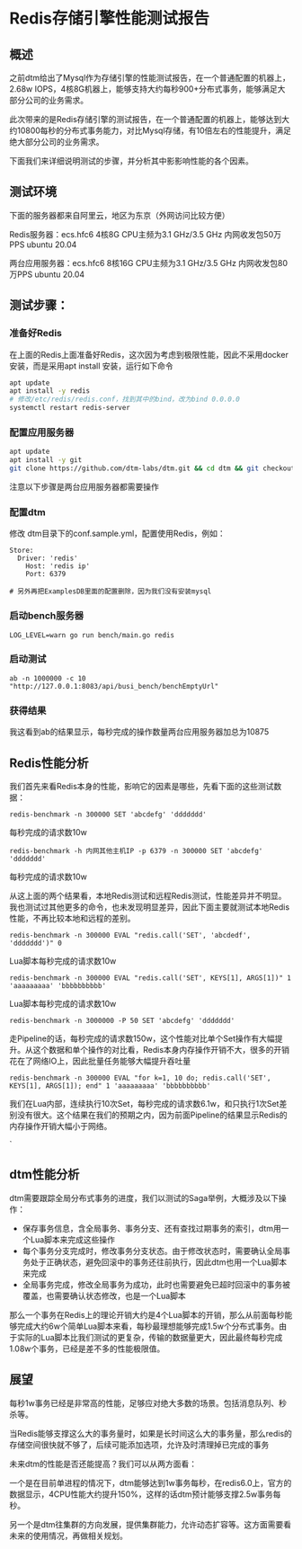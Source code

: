 # Redis存储引擎性能测试报告

## 概述
之前dtm给出了Mysql作为存储引擎的性能测试报告，在一个普通配置的机器上，2.68w IOPS，4核8G机器上，能够支持大约每秒900+分布式事务，能够满足大部分公司的业务需求。

此次带来的是Redis存储引擎的测试报告，在一个普通配置的机器上，能够达到大约10800每秒的分布式事务能力，对比Mysql存储，有10倍左右的性能提升，满足绝大部分公司的业务需求。

下面我们来详细说明测试的步骤，并分析其中影影响性能的各个因素。

## 测试环境
下面的服务器都来自阿里云，地区为东京（外网访问比较方便）

Redis服务器：ecs.hfc6 4核8G CPU主频为3.1 GHz/3.5 GHz 内网收发包50万PPS ubuntu 20.04

两台应用服务器：ecs.hfc6 8核16G CPU主频为3.1 GHz/3.5 GHz 内网收发包80万PPS ubuntu 20.04

## 测试步骤：

### 准备好Redis
在上面的Redis上面准备好Redis，这次因为考虑到极限性能，因此不采用docker安装，而是采用apt install 安装，运行如下命令
``` bash
apt update
apt install -y redis
# 修改/etc/redis/redis.conf，找到其中的bind，改为bind 0.0.0.0
systemctl restart redis-server
```

### 配置应用服务器
``` bash
apt update
apt install -y git
git clone https://github.com/dtm-labs/dtm.git && cd dtm && git checkout 5907f99 && cd bench && make
```

注意以下步骤是两台应用服务器都需要操作

### 配置dtm
修改 dtm目录下的conf.sample.yml，配置使用Redis，例如：
```
Store:
  Driver: 'redis'
	Host: 'redis ip'
	Port: 6379

# 另外再把ExamplesDB里面的配置删除，因为我们没有安装mysql
```

### 启动bench服务器
`
LOG_LEVEL=warn go run bench/main.go redis
`

### 启动测试
`
ab -n 1000000 -c 10 "http://127.0.0.1:8083/api/busi_bench/benchEmptyUrl"
`

### 获得结果

我这看到ab的结果显示，每秒完成的操作数量两台应用服务器加总为10875

## Redis性能分析
我们首先来看Redis本身的性能，影响它的因素是哪些，先看下面的这些测试数据：

`
redis-benchmark -n 300000 SET 'abcdefg' 'ddddddd'
`

每秒完成的请求数10w

`
redis-benchmark -h 内网其他主机IP -p 6379 -n 300000 SET 'abcdefg' 'ddddddd'
`

每秒完成的请求数10w

从这上面的两个结果看，本地Redis测试和远程Redis测试，性能差异并不明显。我也测试过其他更多的命令，也未发现明显差异，因此下面主要就测试本地Redis性能，不再比较本地和远程的差别。

`
redis-benchmark -n 300000 EVAL "redis.call('SET', 'abcdedf', 'ddddddd')" 0
`

Lua脚本每秒完成的请求数10w

`
redis-benchmark -n 300000 EVAL "redis.call('SET', KEYS[1], ARGS[1])" 1 'aaaaaaaaa' 'bbbbbbbbbb'
`

Lua脚本每秒完成的请求数10w

`
redis-benchmark -n 3000000 -P 50 SET 'abcdefg' 'ddddddd'
`

走Pipeline的话，每秒完成的请求数150w，这个性能对比单个Set操作有大幅提升。从这个数据和单个操作的对比看，Redis本身内存操作开销不大，很多的开销花在了网络IO上，因此批量任务能够大幅提升吞吐量

`
redis-benchmark -n 300000 EVAL "for k=1, 10 do; redis.call('SET', KEYS[1], ARGS[1]); end" 1 'aaaaaaaaa' 'bbbbbbbbbb'
`

我们在Lua内部，连续执行10次Set，每秒完成的请求数6.1w，和只执行1次Set差别没有很大。这个结果在我们的预期之内，因为前面Pipeline的结果显示Redis的内存操作开销大幅小于网络。

`
## dtm性能分析
dtm需要跟踪全局分布式事务的进度，我们以测试的Saga举例，大概涉及以下操作：
- 保存事务信息，含全局事务、事务分支、还有查找过期事务的索引，dtm用一个Lua脚本来完成这些操作
- 每个事务分支完成时，修改事务分支状态。由于修改状态时，需要确认全局事务处于正确状态，避免回滚中的事务还往前执行，因此dtm也用一个Lua脚本来完成
- 全局事务完成，修改全局事务为成功，此时也需要避免已超时回滚中的事务被覆盖，也需要确认状态修改，也是一个Lua脚本

那么一个事务在Redis上的理论开销大约是4个Lua脚本的开销，那么从前面每秒能够完成大约6w个简单Lua脚本来看，每秒最理想能够完成1.5w个分布式事务。由于实际的Lua脚本比我们测试的更复杂，传输的数据量更大，因此最终每秒完成1.08w个事务，已经是差不多的性能极限值。

## 展望
每秒1w事务已经是非常高的性能，足够应对绝大多数的场景。包括消息队列、秒杀等。

当Redis能够支撑这么大的事务量时，如果是长时间这么大的事务量，那么redis的存储空间很快就不够了，后续可能添加选项，允许及时清理掉已完成的事务

未来dtm的性能是否还能提高？我们可以从两方面看：

一个是在目前单进程的情况下，dtm能够达到1w事务每秒，在redis6.0上，官方的数据显示，4CPU性能大约提升150%，这样的话dtm预计能够支撑2.5w事务每秒。

另一个是dtm往集群的方向发展，提供集群能力，允许动态扩容等。这方面需要看未来的使用情况，再做相关规划。

